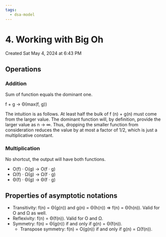 ```yaml
---
tags:
  - dsa-model
---
```

# 4. Working with Big Oh
Created Sat May 4, 2024 at 6:43 PM

## Operations
### Addition
Sum of function equals the dominant one.

f + g → Θ(max(f, g))

The intuition is as follows. At least half the bulk of f (n) + g(n) must come from the larger value. The dominant function will, by definition, provide the larger value as n → ∞. Thus, dropping the smaller function from consideration reduces the value by at most a factor of 1/2, which is just a multiplicative constant.


### Multiplication
No shortcut, the output will have both functions.

- O(f) · O(g) → O(f · g) 
- Ω(f) · Ω(g) → Ω(f · g) 
- Θ(f) · Θ(g) → Θ(f · g)

## Properties of asymptotic notations
- Transitivity: f(n) = Θ(g(n)) and g(n) = Θ(h(n)) ⇒ f(n) = Θ(h(n)). Valid for O and Ω as well.
- Reflexivity: f(n) = Θ(f(n)). Valid for O and Ω.
- Symmetry: f(n) = Θ(g(n)) if and only if g(n) = Θ(f(n)).
	- Transpose symmetry: f(n) = O(g(n)) if and only if g(n) = Ω(f(n)).

